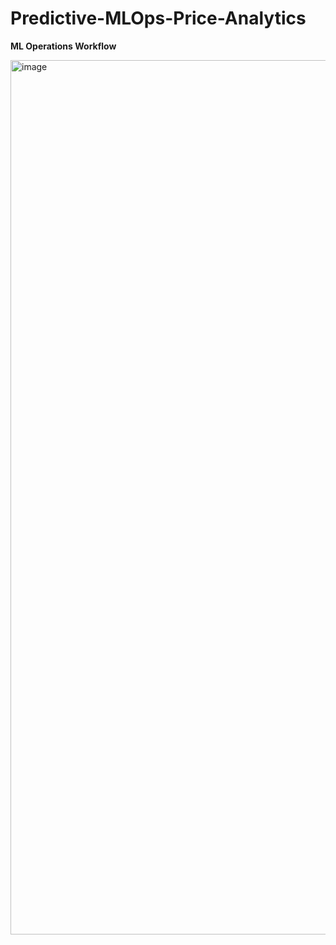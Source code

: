 # Predictive-MLOps-Price-Analytics

**ML Operations Workflow**

<img width="1399" alt="image" src="https://github.com/hamzahasan13/Predictive-MLOps-Price-Analytics/assets/114373000/cb1a72f1-c854-4d12-bb65-77b5dbb8f154">
